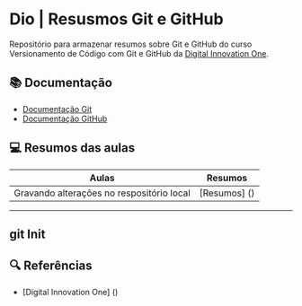 
# Dio | Resusmos Git e GitHub

Repositório para armazenar resumos sobre Git e GitHub do curso Versionamento de Código com Git e GitHub da [Digital Innovation One](https://www.dio.me/).

## 📚 Documentação
- [Documentação Git](https://git-scm.com/doc)
- [Documentação GitHub](https://docs.github.com/)

## 💻 Resumos das aulas 

| Aulas | Resumos |
|-------|---------|
| Gravando alterações no respositório local | [Resumos] () |

---
git Init 
---

## 🔍 Referências 
- [Digital Innovation One] ()
